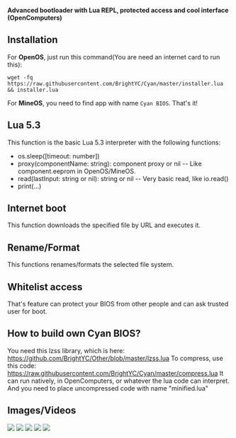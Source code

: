 **Advanced bootloader with Lua REPL, protected access and cool interface (OpenComputers)**
## Installation

For **OpenOS**, just run this command(You are need an internet card to run this):

```
wget -fq https://raw.githubusercontent.com/BrightYC/Cyan/master/installer.lua && installer.lua
```

For **MineOS**, you need to find app with name `Cyan BIOS`. That's it!
## Lua 5.3
This function is the basic Lua 5.3 interpreter with the following functions:

* os.sleep([timeout: number])
* proxy(componentName: string): component proxy or nil -- Like component.eeprom in OpenOS/MineOS.
* read(lastInput: string or nil): string or nil -- Very basic read, like io.read()
* print(...)

## Internet boot
This function downloads the specified file by URL and executes it.

## Rename/Format
This functions renames/formats the selected file system.

## Whitelist access
That's feature can protect your BIOS from other people and can ask trusted user for boot.

## How to build own Cyan BIOS?
You need this lzss library, which is here: https://github.com/BrightYC/Other/blob/master/lzss.lua
To compress, use this code: https://raw.githubusercontent.com/BrightYC/Cyan/master/compress.lua
It can run natively, in OpenComputers, or whatever the lua code can interpret.
And you need to place uncompressed code with name "minified.lua"

## Images/Videos

[![](https://img.youtube.com/vi/89K8mWFEJKw/0.jpg)](https://www.youtube.com/watch?v=89K8mWFEJKw)
![](https://i.imgur.com/WWiX2tQ.png)
![](https://i.imgur.com/pnFC0cO.png)
![](https://i.imgur.com/6QXw6LX.png)
![](https://i.imgur.com/Yi7v2n2.png)
